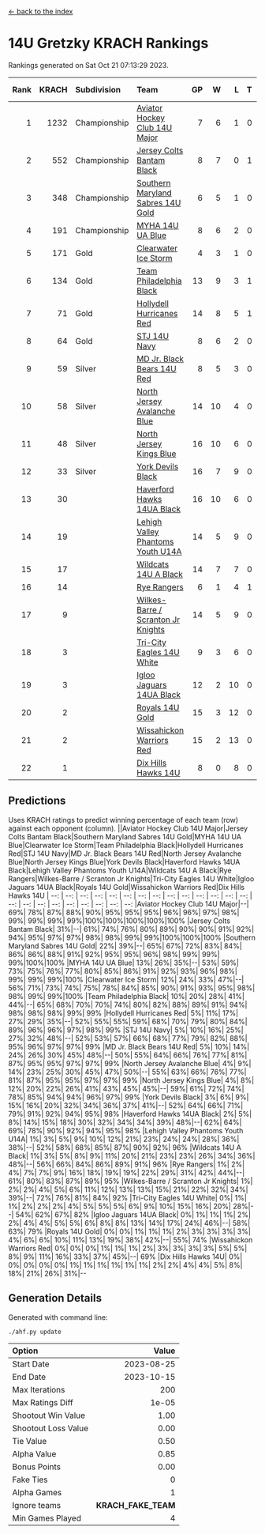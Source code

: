 [<- back to the index](readme.md)
# 14U Gretzky KRACH Rankings
Rankings generated on Sat Oct 21 07:13:29 2023.

Rank|KRACH|Subdivision|Team|GP|W|L|T|OTW|OTL|SoS|Exp Wins|Win Diff
---:|---:|:---|:---|---:|---:|---:|---:|---:|---:|---:|---:|---:
1|1232|Championship|[Aviator Hockey Club 14U Major](https://gamesheetstats.com/seasons/3659/teams/140575/schedule)|7|6|1|0|0|0|924|6.8|-0.0
2|552|Championship|[Jersey Colts Bantam Black](https://gamesheetstats.com/seasons/3659/teams/140580/schedule)|8|7|0|1|2|0|45|8.4|0.0
3|348|Championship|[Southern Maryland Sabres 14U Gold](https://gamesheetstats.com/seasons/3659/teams/140588/schedule)|6|5|1|0|0|0|196|5.8|-0.0
4|191|Championship|[MYHA 14U UA Blue](https://gamesheetstats.com/seasons/3659/teams/140583/schedule)|8|6|2|0|0|2|72|6.9|0.0
5|171|Gold|[Clearwater Ice Storm](https://gamesheetstats.com/seasons/3659/teams/142500/schedule)|4|3|1|0|0|0|66|3.9|0.0
6|134|Gold|[Team Philadelphia Black](https://gamesheetstats.com/seasons/3659/teams/140590/schedule)|13|9|3|1|2|1|87|10.4|0.0
7|71|Gold|[Hollydell Hurricanes Red](https://gamesheetstats.com/seasons/3659/teams/140578/schedule)|14|8|5|1|1|1|98|9.4|0.0
8|64|Gold|[STJ 14U Navy](https://gamesheetstats.com/seasons/3659/teams/140589/schedule)|8|6|2|0|0|1|74|6.9|0.0
9|59|Silver|[MD Jr. Black Bears 14U Red](https://gamesheetstats.com/seasons/3659/teams/140581/schedule)|8|5|3|0|0|0|38|5.9|0.0
10|58|Silver|[North Jersey Avalanche Blue](https://gamesheetstats.com/seasons/3659/teams/140584/schedule)|14|10|4|0|0|0|44|10.9|0.0
11|48|Silver|[North Jersey Kings Blue](https://gamesheetstats.com/seasons/3659/teams/140585/schedule)|16|10|6|0|2|1|144|10.9|0.0
12|33|Silver|[York Devils Black](https://gamesheetstats.com/seasons/3659/teams/140595/schedule)|16|7|9|0|1|0|155|7.9|0.0
13|30||[Haverford Hawks 14UA Black](https://gamesheetstats.com/seasons/3659/teams/140577/schedule)|16|10|6|0|0|1|58|10.9|0.0
14|19||[Lehigh Valley Phantoms Youth U14A](https://gamesheetstats.com/seasons/3659/teams/140582/schedule)|14|5|9|0|0|0|123|5.9|0.0
15|17||[Wildcats 14U A Black](https://gamesheetstats.com/seasons/3659/teams/140592/schedule)|14|7|7|0|0|1|139|7.9|0.0
16|14||[Rye Rangers](https://gamesheetstats.com/seasons/3659/teams/140587/schedule)|6|1|4|1|0|0|96|2.4|0.0
17|9||[Wilkes-Barre / Scranton Jr Knights](https://gamesheetstats.com/seasons/3659/teams/140593/schedule)|14|5|9|0|0|0|47|5.9|0.0
18|3||[Tri-City Eagles 14U White](https://gamesheetstats.com/seasons/3659/teams/140591/schedule)|9|3|6|0|0|0|133|3.9|0.0
19|3||[Igloo Jaguars 14UA Black](https://gamesheetstats.com/seasons/3659/teams/140579/schedule)|12|2|10|0|0|0|39|2.9|0.0
20|2||[Royals 14U Gold](https://gamesheetstats.com/seasons/3659/teams/140586/schedule)|15|3|12|0|0|0|96|3.9|0.0
21|2||[Wissahickon Warriors Red](https://gamesheetstats.com/seasons/3659/teams/140594/schedule)|15|2|13|0|0|0|43|2.9|0.0
22|1||[Dix Hills Hawks 14U](https://gamesheetstats.com/seasons/3659/teams/140576/schedule)|8|0|8|0|0|0|31|0.9|0.0

## Predictions
Uses KRACH ratings to predict winning percentage of each team (row) against each opponent (column).
||Aviator Hockey Club 14U Major|Jersey Colts Bantam Black|Southern Maryland Sabres 14U Gold|MYHA 14U UA Blue|Clearwater Ice Storm|Team Philadelphia Black|Hollydell Hurricanes Red|STJ 14U Navy|MD Jr. Black Bears 14U Red|North Jersey Avalanche Blue|North Jersey Kings Blue|York Devils Black|Haverford Hawks 14UA Black|Lehigh Valley Phantoms Youth U14A|Wildcats 14U A Black|Rye Rangers|Wilkes-Barre / Scranton Jr Knights|Tri-City Eagles 14U White|Igloo Jaguars 14UA Black|Royals 14U Gold|Wissahickon Warriors Red|Dix Hills Hawks 14U
| --: | --: | --: | --: | --: | --: | --: | --: | --: | --: | --: | --: | --: | --: | --: | --: | --: | --: | --: | --: | --: | --: | --: 
|Aviator Hockey Club 14U Major|--| 69%| 78%| 87%| 88%| 90%| 95%| 95%| 95%| 96%| 96%| 97%| 98%| 99%| 99%| 99%| 99%|100%|100%|100%|100%|100%
|Jersey Colts Bantam Black| 31%|--| 61%| 74%| 76%| 80%| 89%| 90%| 90%| 91%| 92%| 94%| 95%| 97%| 97%| 98%| 98%| 99%| 99%|100%|100%|100%
|Southern Maryland Sabres 14U Gold| 22%| 39%|--| 65%| 67%| 72%| 83%| 84%| 86%| 86%| 88%| 91%| 92%| 95%| 95%| 96%| 98%| 99%| 99%| 99%|100%|100%
|MYHA 14U UA Blue| 13%| 26%| 35%|--| 53%| 59%| 73%| 75%| 76%| 77%| 80%| 85%| 86%| 91%| 92%| 93%| 96%| 98%| 99%| 99%| 99%|100%
|Clearwater Ice Storm| 12%| 24%| 33%| 47%|--| 56%| 71%| 73%| 74%| 75%| 78%| 84%| 85%| 90%| 91%| 93%| 95%| 98%| 98%| 99%| 99%|100%
|Team Philadelphia Black| 10%| 20%| 28%| 41%| 44%|--| 65%| 68%| 70%| 70%| 74%| 80%| 82%| 88%| 89%| 91%| 94%| 98%| 98%| 98%| 99%| 99%
|Hollydell Hurricanes Red|  5%| 11%| 17%| 27%| 29%| 35%|--| 52%| 55%| 55%| 59%| 68%| 70%| 79%| 80%| 84%| 89%| 96%| 96%| 97%| 98%| 99%
|STJ 14U Navy|  5%| 10%| 16%| 25%| 27%| 32%| 48%|--| 52%| 53%| 57%| 66%| 68%| 77%| 79%| 82%| 88%| 95%| 96%| 97%| 97%| 99%
|MD Jr. Black Bears 14U Red|  5%| 10%| 14%| 24%| 26%| 30%| 45%| 48%|--| 50%| 55%| 64%| 66%| 76%| 77%| 81%| 87%| 95%| 95%| 97%| 97%| 99%
|North Jersey Avalanche Blue|  4%|  9%| 14%| 23%| 25%| 30%| 45%| 47%| 50%|--| 55%| 63%| 66%| 76%| 77%| 81%| 87%| 95%| 95%| 97%| 97%| 99%
|North Jersey Kings Blue|  4%|  8%| 12%| 20%| 22%| 26%| 41%| 43%| 45%| 45%|--| 59%| 61%| 72%| 74%| 78%| 85%| 94%| 94%| 96%| 97%| 99%
|York Devils Black|  3%|  6%|  9%| 15%| 16%| 20%| 32%| 34%| 36%| 37%| 41%|--| 52%| 64%| 66%| 71%| 79%| 91%| 92%| 94%| 95%| 98%
|Haverford Hawks 14UA Black|  2%|  5%|  8%| 14%| 15%| 18%| 30%| 32%| 34%| 34%| 39%| 48%|--| 62%| 64%| 69%| 78%| 90%| 92%| 94%| 95%| 98%
|Lehigh Valley Phantoms Youth U14A|  1%|  3%|  5%|  9%| 10%| 12%| 21%| 23%| 24%| 24%| 28%| 36%| 38%|--| 52%| 58%| 68%| 85%| 87%| 90%| 92%| 96%
|Wildcats 14U A Black|  1%|  3%|  5%|  8%|  9%| 11%| 20%| 21%| 23%| 23%| 26%| 34%| 36%| 48%|--| 56%| 66%| 84%| 86%| 89%| 91%| 96%
|Rye Rangers|  1%|  2%|  4%|  7%|  7%|  9%| 16%| 18%| 19%| 19%| 22%| 29%| 31%| 42%| 44%|--| 61%| 80%| 83%| 87%| 89%| 95%
|Wilkes-Barre / Scranton Jr Knights|  1%|  2%|  2%|  4%|  5%|  6%| 11%| 12%| 13%| 13%| 15%| 21%| 22%| 32%| 34%| 39%|--| 72%| 76%| 81%| 84%| 92%
|Tri-City Eagles 14U White|  0%|  1%|  1%|  2%|  2%|  2%|  4%|  5%|  5%|  5%|  6%|  9%| 10%| 15%| 16%| 20%| 28%|--| 54%| 62%| 67%| 82%
|Igloo Jaguars 14UA Black|  0%|  1%|  1%|  1%|  2%|  2%|  4%|  4%|  5%|  5%|  6%|  8%|  8%| 13%| 14%| 17%| 24%| 46%|--| 58%| 63%| 79%
|Royals 14U Gold|  0%|  0%|  1%|  1%|  1%|  2%|  3%|  3%|  3%|  3%|  4%|  6%|  6%| 10%| 11%| 13%| 19%| 38%| 42%|--| 55%| 74%
|Wissahickon Warriors Red|  0%|  0%|  0%|  1%|  1%|  1%|  2%|  3%|  3%|  3%|  3%|  5%|  5%|  8%|  9%| 11%| 16%| 33%| 37%| 45%|--| 69%
|Dix Hills Hawks 14U|  0%|  0%|  0%|  0%|  0%|  1%|  1%|  1%|  1%|  1%|  1%|  2%|  2%|  4%|  4%|  5%|  8%| 18%| 21%| 26%| 31%|--

## Generation Details

Generated with command line:
```
./ahf.py update
```

| Option | Value |
| :----- | ----: |
| Start Date | 2023-08-25 |
| End Date | 2023-10-15 |
| Max Iterations | 200 |
| Max Ratings Diff | 1e-05 |
| Shootout Win Value | 1.00 |
| Shootout Loss Value | 0.00 |
| Tie Value | 0.50 |
| Alpha Value | 0.85 |
| Bonus Points | 0.00 |
| Fake Ties | 0 |
| Alpha Games | 1 |
| Ignore teams | __KRACH_FAKE_TEAM__ |
| Min Games Played | 4 |

